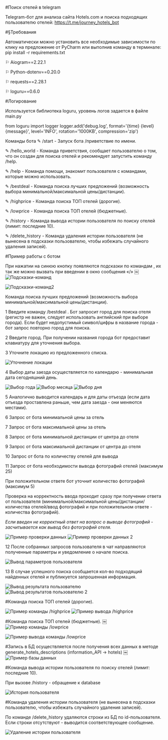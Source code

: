#Поиск отелей в telegram 


Telegram-бот для анализа сайта Hotels.com и поиска подходящих пользователю отелей: https://t.me/journey_hotels_bot



#§Требования 

Автоматически можно установить все необходимые зависимости по клику на предложение от PyCharm или выполнив команду в терминале: pip install -r requirements.txt

⚐ Aiogram==2.22.1

⚐ Python-dotenv==0.20.0

⚐ requests==2.28.1

⚐ loguru==0.6.0


#Логирование

Используется библиотека loguru, уровень логов задается в файле main.py

from loguru import logger
logger.add('debug.log', format='{time} {level} {message}', level='INFO', rotation='1000KB', compression='zip')

Команды бота
✎ /start  - Запуск бота /приветствие по имени.

✎ /hello_world - Команда приветствия, сообщает пользователю о том, что он создан для поиска отелей и рекомендует запустить команду /help.

✎ /help - Команда помощи, знакомит пользователя с командами, которые можно использовать.

✎ /bestdeal - Команда поиска лучших предложений (возможность выбора минимальной/максимальной цены/дистанции).

✎ /highprice - Команда поиска ТОП отелей (дорогие).

✎ /lowprice - Команда поиска ТОП отелей (бюджетные).

✎ /history - Команда вывода истории пользователя по поиску отелей (лимит: последние 10).

✎ /delete_history - Команда удаления истории пользователя (не вынесена в подсказки пользователю, чтобы избежать случайного удаления записей).



#Пример работы с ботом

При нажатии на синюю кнопку появляются подсказки по командам , их так же можно вызвать при введении в окно сообщения «/»
￼
<image src="https://gitlab.skillbox.ru/mariia_orlova/python_basic_diploma/-/blob/bot_telegram/img/%D0%A1%D0%BD%D0%B8%D0%BC%D0%BE%D0%BA%20%D1%8D%D0%BA%D1%80%D0%B0%D0%BD%D0%B0%202022-11-07%20%D0%B2%2014.29.47.png" alt="Подсказки-команд">

<image src="https://gitlab.skillbox.ru/mariia_orlova/python_basic_diploma/-/blob/bot_telegram/img/%D0%A1%D0%BD%D0%B8%D0%BC%D0%BE%D0%BA%20%D1%8D%D0%BA%D1%80%D0%B0%D0%BD%D0%B0%202022-11-07%20%D0%B2%2014.29.54.png" alt="Подсказки-команд2">

Команда поиска лучших предложений (возможность выбора минимальной/максимальной цены/дистанции).

1  Введите команду /bestdeal . Бот запросит город для поиска отеля (регистр не важен, следует использовать английский при выборе города).
Если будет недопустимый символ/цифры в название города - бот запрос повторно город для поиска.

2 Введите город.
При получении названия города бот предоставит клавиатуру для уточнения выбора. 

3 Уточните локацию из предложенного списка.

<image src="https://gitlab.skillbox.ru/mariia_orlova/python_basic_diploma/-/blob/bot_telegram/img/%D0%A1%D0%BD%D0%B8%D0%BC%D0%BE%D0%BA%20%D1%8D%D0%BA%D1%80%D0%B0%D0%BD%D0%B0%202022-11-07%20%D0%B2%2014.25.25.png" alt="Уточнение локации">

4 Выбор даты заезда осуществляется по календарю - минимальная дата сегодняшний день.

<image src="https://gitlab.skillbox.ru/mariia_orlova/python_basic_diploma/-/blob/bot_telegram/img/%D0%A1%D0%BD%D0%B8%D0%BC%D0%BE%D0%BA%20%D1%8D%D0%BA%D1%80%D0%B0%D0%BD%D0%B0%202022-11-07%20%D0%B2%2014.25.32.png" alt="Выбор года">

<image src="https://gitlab.skillbox.ru/mariia_orlova/python_basic_diploma/-/blob/bot_telegram/img/%D0%A1%D0%BD%D0%B8%D0%BC%D0%BE%D0%BA%20%D1%8D%D0%BA%D1%80%D0%B0%D0%BD%D0%B0%202022-11-07%20%D0%B2%2014.25.45.png" alt="Выбор месяца">

<image src="https://gitlab.skillbox.ru/mariia_orlova/python_basic_diploma/-/blob/bot_telegram/img/%D0%A1%D0%BD%D0%B8%D0%BC%D0%BE%D0%BA%20%D1%8D%D0%BA%D1%80%D0%B0%D0%BD%D0%B0%202022-11-07%20%D0%B2%2014.25.59.png" alt="Выбор дня">

5 Аналогично выводится календарь и для даты отъезда (если дата отъезда проставлена раньше, чем дата заезда - они меняются местами).

6 Запрос от бота минимальной цены за отель

7 Запрос от бота максимальной цены за отель

8 Запрос от бота минимальной дистанции от центра до отеля

9 Запрос от бота максимальной дистанции от центра до отеля 

10 Запрос от бота по количеству отелей для вывода

11 Запрос от бота необходимости вывода фотографий отелей (максимум 25)

При положительном ответе бот уточнит количество фотографий (максимум 5)

Проверка на корректность ввода проходит сразу при получении ответа от пользователя (минимальной/максимальной цены/дистанции/количества отелей/ввод фотографий и при положительном ответе - количества фотографий).

_Если введен не корректный ответ на вопрос о выводе фотографий - засчитывается как вывод без фотографий отеля._

<image src="https://gitlab.skillbox.ru/mariia_orlova/python_basic_diploma/-/blob/bot_telegram/img/%D0%A1%D0%BD%D0%B8%D0%BC%D0%BE%D0%BA%20%D1%8D%D0%BA%D1%80%D0%B0%D0%BD%D0%B0%202022-11-07%20%D0%B2%2014.26.51.png" alt="Пример проверки данных">

<image src="https://gitlab.skillbox.ru/mariia_orlova/python_basic_diploma/-/blob/bot_telegram/img/%D0%A1%D0%BD%D0%B8%D0%BC%D0%BE%D0%BA%20%D1%8D%D0%BA%D1%80%D0%B0%D0%BD%D0%B0%202022-11-07%20%D0%B2%2014.27.08.png" alt="Пример проверки данных 2">

12 После собранных запросов пользователя в чат направляются полученные параметры и уведомление о начале поиска.

<image src="https://gitlab.skillbox.ru/mariia_orlova/python_basic_diploma/-/blob/bot_telegram/img/%D0%A1%D0%BD%D0%B8%D0%BC%D0%BE%D0%BA%20%D1%8D%D0%BA%D1%80%D0%B0%D0%BD%D0%B0%202022-11-07%20%D0%B2%2014.27.27.png" alt="Вывод параметров пользователя">

13 В случае успешного поиска сообщается кол-во подходящий найденных отелей и публикуется запрошенная информация.

<image src="https://gitlab.skillbox.ru/mariia_orlova/python_basic_diploma/-/blob/bot_telegram/img/%D0%A1%D0%BD%D0%B8%D0%BC%D0%BE%D0%BA%20%D1%8D%D0%BA%D1%80%D0%B0%D0%BD%D0%B0%202022-11-07%20%D0%B2%2014.28.56.png" alt="Вывод результата пользователю">

<image src="https://gitlab.skillbox.ru/mariia_orlova/python_basic_diploma/-/blob/bot_telegram/img/%D0%A1%D0%BD%D0%B8%D0%BC%D0%BE%D0%BA%20%D1%8D%D0%BA%D1%80%D0%B0%D0%BD%D0%B0%202022-11-07%20%D0%B2%2014.29.03.png" alt="Вывод результатов пользователю 2">

#Команда поиска ТОП отелей (дорогие).

<image src="https://gitlab.skillbox.ru/mariia_orlova/python_basic_diploma/-/blob/bot_telegram/img/%D0%A1%D0%BD%D0%B8%D0%BC%D0%BE%D0%BA%20%D1%8D%D0%BA%D1%80%D0%B0%D0%BD%D0%B0%202022-11-07%20%D0%B2%2014.32.08.png" alt="Пример команды /highprice">

<image src="https://gitlab.skillbox.ru/mariia_orlova/python_basic_diploma/-/blob/bot_telegram/img/%D0%A1%D0%BD%D0%B8%D0%BC%D0%BE%D0%BA%20%D1%8D%D0%BA%D1%80%D0%B0%D0%BD%D0%B0%202022-11-07%20%D0%B2%2014.32.20.png" alt="Пример вывода /highprice">

#Команда поиска ТОП отелей (бюджетные).
￼
<image src="https://gitlab.skillbox.ru/mariia_orlova/python_basic_diploma/-/blob/bot_telegram/img/%D0%A1%D0%BD%D0%B8%D0%BC%D0%BE%D0%BA%20%D1%8D%D0%BA%D1%80%D0%B0%D0%BD%D0%B0%202022-11-07%20%D0%B2%2014.31.11.png" alt="Пример команды /lowprice">

<image src="https://gitlab.skillbox.ru/mariia_orlova/python_basic_diploma/-/blob/bot_telegram/img/%D0%A1%D0%BD%D0%B8%D0%BC%D0%BE%D0%BA%20%D1%8D%D0%BA%D1%80%D0%B0%D0%BD%D0%B0%202022-11-07%20%D0%B2%2014.31.17.png" alt="Пример вывода команды /lowprice">

#Запись в БД осуществляется после получения всех данных в методе  generate_hotels_descriptions (information_API -> hotels)
￼
<image src="https://gitlab.skillbox.ru/mariia_orlova/python_basic_diploma/-/blob/bot_telegram/img/%D0%A1%D0%BD%D0%B8%D0%BC%D0%BE%D0%BA%20%D1%8D%D0%BA%D1%80%D0%B0%D0%BD%D0%B0%202022-11-07%20%D0%B2%2015.28.40.png" alt="Пример базы данных">

#Команда вывода истории пользователя по поиску отелей (лимит: последние 10).

При вызове /history - обращение к database

<image src="https://gitlab.skillbox.ru/mariia_orlova/python_basic_diploma/-/blob/bot_telegram/img/%D0%A1%D0%BD%D0%B8%D0%BC%D0%BE%D0%BA%20%D1%8D%D0%BA%D1%80%D0%B0%D0%BD%D0%B0%202022-11-07%20%D0%B2%2014.29.26.png" alt="История пользователя">

#Команда удаления истории пользователя (не вынесена в подсказки пользователю, чтобы избежать случайного удаления записей).

По команде /delete_history удаляются строки из БД по id-пользователя.
Если строки отсутствуют - выводится соответствующее сообщение.

<image src="https://gitlab.skillbox.ru/mariia_orlova/python_basic_diploma/-/blob/bot_telegram/img/%D0%A1%D0%BD%D0%B8%D0%BC%D0%BE%D0%BA%20%D1%8D%D0%BA%D1%80%D0%B0%D0%BD%D0%B0%202022-11-07%20%D0%B2%2014.30.20.png" alt="Удаление истории пользователя">

